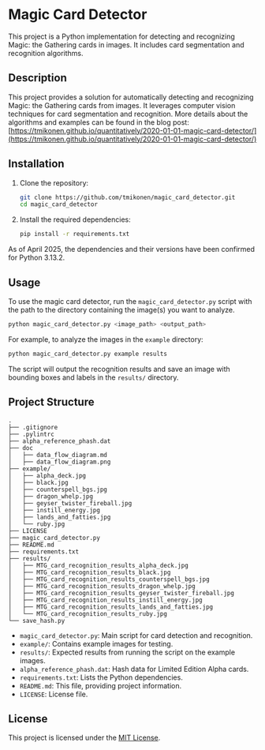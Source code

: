 # Magic Card Detector

This project is a Python implementation for detecting and recognizing Magic: the Gathering cards in images. It includes card segmentation and recognition algorithms.

## Description

This project provides a solution for automatically detecting and recognizing Magic: the Gathering cards from images. It leverages computer vision techniques for card segmentation and recognition.  More details about the algorithms and examples can be found in the blog post: [https://tmikonen.github.io/quantitatively/2020-01-01-magic-card-detector/](https://tmikonen.github.io/quantitatively/2020-01-01-magic-card-detector/)

## Installation

1. Clone the repository:
   ```bash
   git clone https://github.com/tmikonen/magic_card_detector.git
   cd magic_card_detector
   ```

2. Install the required dependencies:
   ```bash
   pip install -r requirements.txt
   ```

As of April 2025, the dependencies and their versions have been confirmed for Python 3.13.2.

## Usage

To use the magic card detector, run the `magic_card_detector.py` script with the path to the directory containing the image(s) you want to analyze.

```bash
python magic_card_detector.py <image_path> <output_path>
```

For example, to analyze the images in the `example` directory:

```bash
python magic_card_detector.py example results
```

The script will output the recognition results and save an image with bounding boxes and labels in the `results/` directory.

## Project Structure

```
.
├── .gitignore
├── .pylintrc
├── alpha_reference_phash.dat
├── doc
│   ├── data_flow_diagram.md
│   ├── data_flow_diagram.png
├── example/
│   ├── alpha_deck.jpg
│   ├── black.jpg
│   ├── counterspell_bgs.jpg
│   ├── dragon_whelp.jpg
│   ├── geyser_twister_fireball.jpg
│   ├── instill_energy.jpg
│   ├── lands_and_fatties.jpg
│   └── ruby.jpg
├── LICENSE
├── magic_card_detector.py
├── README.md
├── requirements.txt
├── results/
│   ├── MTG_card_recognition_results_alpha_deck.jpg
│   ├── MTG_card_recognition_results_black.jpg
│   ├── MTG_card_recognition_results_counterspell_bgs.jpg
│   ├── MTG_card_recognition_results_dragon_whelp.jpg
│   ├── MTG_card_recognition_results_geyser_twister_fireball.jpg
│   ├── MTG_card_recognition_results_instill_energy.jpg
│   ├── MTG_card_recognition_results_lands_and_fatties.jpg
│   └── MTG_card_recognition_results_ruby.jpg
└── save_hash.py
```

* `magic_card_detector.py`: Main script for card detection and recognition.
* `example/`: Contains example images for testing.
* `results/`:  Expected results from running the script on the example images.
* `alpha_reference_phash.dat`: Hash data for Limited Edition Alpha cards.
* `requirements.txt`: Lists the Python dependencies.
* `README.md`: This file, providing project information.
* `LICENSE`: License file.

## License

This project is licensed under the [MIT License](LICENSE).

